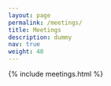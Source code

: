 ```yaml
---
layout: page
permalink: /meetings/
title: Meetings
description: dummy
nav: true
weight: 40
---
```



{% include meetings.html %}
